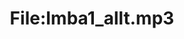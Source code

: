 ---
title: File:Imba1_allt.mp3
recording of: allt
reading speed: slow
speaker: Imba
license: CC0
---